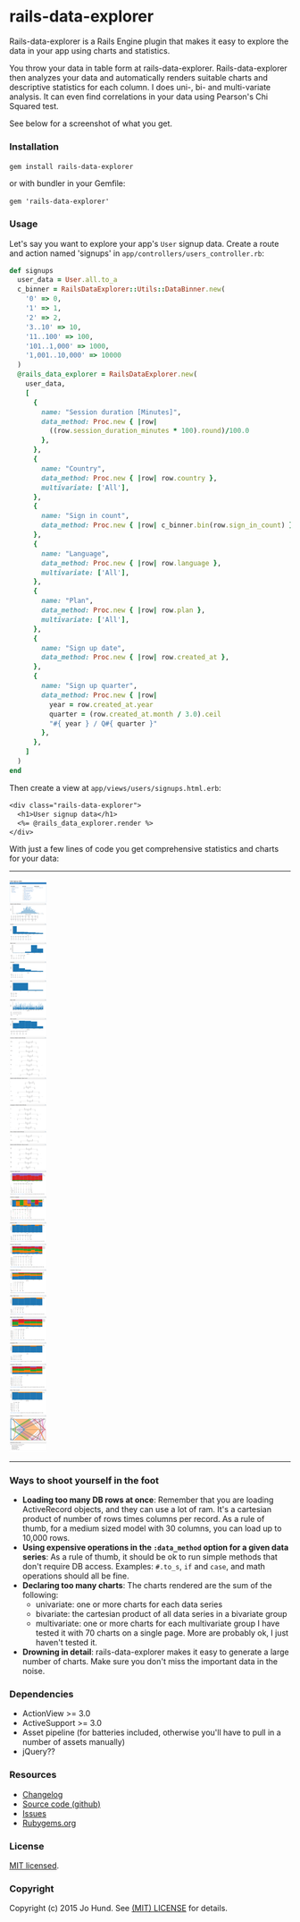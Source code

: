 # rails-data-explorer

Rails-data-explorer is a Rails Engine plugin that makes it easy to explore the
data in your app using charts and statistics.

You throw your data in table form at rails-data-explorer. Rails-data-explorer then
analyzes your data and automatically renders suitable charts and descriptive
statistics for each column. I does uni-, bi- and multi-variate analysis. It
can even find correlations in your data using Pearson's Chi Squared test.

See below for a screenshot of what you get.

### Installation

`gem install rails-data-explorer`

or with bundler in your Gemfile:

`gem 'rails-data-explorer'`


### Usage

Let's say you want to explore your app's `User` signup data. Create a route and action
named 'signups' in `app/controllers/users_controller.rb`:

~~~ ruby
def signups
  user_data = User.all.to_a
  c_binner = RailsDataExplorer::Utils::DataBinner.new(
    '0' => 0,
    '1' => 1,
    '2' => 2,
    '3..10' => 10,
    '11..100' => 100,
    '101..1,000' => 1000,
    '1,001..10,000' => 10000
  )
  @rails_data_explorer = RailsDataExplorer.new(
    user_data,
    [
      {
        name: "Session duration [Minutes]",
        data_method: Proc.new { |row|
          ((row.session_duration_minutes * 100).round)/100.0
        },
      },
      {
        name: "Country",
        data_method: Proc.new { |row| row.country },
        multivariate: ['All'],
      },
      {
        name: "Sign in count",
        data_method: Proc.new { |row| c_binner.bin(row.sign_in_count) },
      },
      {
        name: "Language",
        data_method: Proc.new { |row| row.language },
        multivariate: ['All'],
      },
      {
        name: "Plan",
        data_method: Proc.new { |row| row.plan },
        multivariate: ['All'],
      },
      {
        name: "Sign up date",
        data_method: Proc.new { |row| row.created_at },
      },
      {
        name: "Sign up quarter",
        data_method: Proc.new { |row|
          year = row.created_at.year
          quarter = (row.created_at.month / 3.0).ceil
          "#{ year } / Q#{ quarter }"
        },
      },
    ]
  )
end
~~~

Then create a view at `app/views/users/signups.html.erb`:

~~~erb
<div class="rails-data-explorer">
  <h1>User signup data</h1>
  <%= @rails_data_explorer.render %>
</div>
~~~

With just a few lines of code you get comprehensive statistics and charts for your data:

***

![Rails data exploration](https://github.com/jhund/rails-data-explorer/blob/master/doc/rails-data-explorer-screenshot.png)

***


### Ways to shoot yourself in the foot

* **Loading too many DB rows at once**: Remember that you are loading ActiveRecord
  objects, and they can use a lot of ram. It's a cartesian product of number of
  rows times columns per record. As a rule of thumb, for a medium sized model with
  30 columns, you can load up to 10,000 rows.
* **Using expensive operations in the `:data_method` option for a given data series**:
  As a rule of thumb, it should be ok to run simple methods that don't require
  DB access. Examples: `#.to_s`, `if` and `case`, and math operations should all
  be fine.
* **Declaring too many charts**: The charts rendered are the sum of the following:
    * univariate: one or more charts for each data series
    * bivariate: the cartesian product of all data series in a bivariate group
    * multivariate: one or more charts for each multivariate group
  I have tested it with 70 charts on a single page. More are probably ok, I
  just haven't tested it.
* **Drowning in detail**: rails-data-explorer makes it easy to generate a large
  number of charts. Make sure you don't miss the important data in the noise.


### Dependencies

* ActionView >= 3.0
* ActiveSupport >= 3.0
* Asset pipeline (for batteries included, otherwise you'll have to pull in a number of assets manually)
* jQuery??

### Resources

* [Changelog](https://github.com/jhund/rails-data-explorer/blob/master/CHANGELOG.md)
* [Source code (github)](https://github.com/jhund/rails-data-explorer)
* [Issues](https://github.com/jhund/rails-data-explorer/issues)
* [Rubygems.org](http://rubygems.org/gems/rails-data-explorer)

### License

[MIT licensed](https://github.com/jhund/rails-data-explorer/blob/master/MIT-LICENSE).



### Copyright

Copyright (c) 2015 Jo Hund. See [(MIT) LICENSE](https://github.com/jhund/rails-data-explorer/blob/master/MIT-LICENSE) for details.
